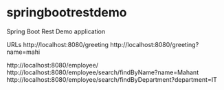 # springbootrestdemo
Spring Boot Rest Demo application

URLs
http://localhost:8080/greeting
http://localhost:8080/greeting?name=mahi

http://localhost:8080/employee/
http://localhost:8080/employee/search/findByName?name=Mahant
http://localhost:8080/employee/search/findByDepartment?department=IT

